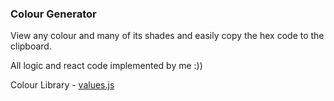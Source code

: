 ### Colour Generator

View any colour and many of its shades and easily copy the hex code to the clipboard.

All logic and react code implemented by me :))

Colour Library - [values.js](https://github.com/noeldelgado/values.js)